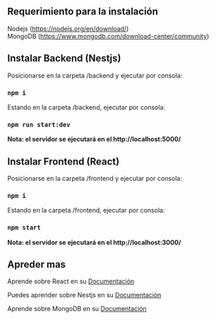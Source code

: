 ## Requerimiento para la instalación

Nodejs (https://nodejs.org/en/download/)<br>
MongoDB (https://www.mongodb.com/download-center/community)

## Instalar Backend (Nestjs)

Posicionarse en la carpeta /backend y ejecutar por consola:

### `npm i`

Estando en la carpeta /backend, ejecutar por consola:

### `npm run start:dev`

**Nota: el servidor se ejecutará en el http://localhost:5000/**

## Instalar Frontend (React)

Posicionarse en la carpeta /frontend y ejecutar por consola:

### `npm i`

Estando en la carpeta /frontend, ejecutar por consola:

### `npm start`

**Nota: el servidor se ejecutará en el http://localhost:3000/**

## Apreder mas

Aprende sobre React en su [Documentación](https://es.reactjs.org/)

Puedes aprender sobre Nestjs en su [Documentación](https://docs.nestjs.com/)

Aprende sobre MongoDB en su [Documentación](https://docs.mongodb.com/?_ga=2.81097054.833171311.1557835363-1879448236.1557835363)

